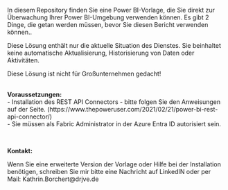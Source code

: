 <p>In diesem Repository finden Sie eine Power BI-Vorlage, die Sie direkt zur Überwachung Ihrer Power BI-Umgebung verwenden können. Es gibt 2 Dinge, die getan werden müssen, bevor Sie diesen Bericht verwenden können..</p>
<p>Diese Lösung enthält nur die aktuelle Situation des Dienstes. Sie beinhaltet keine automatische Aktualisierung, Historisierung von Daten oder Aktivitäten.</p>
<p>Diese Lösung ist nicht für Großunternehmen gedacht!</p>
<p><br /><strong>Voraussetzungen:</strong><br />- Installation des REST API Connectors - bitte folgen Sie den Anweisungen auf der Seite. (https://www.thepoweruser.com/2021/02/21/power-bi-rest-api-connector/)<br />- Sie müssen als Fabric Administrator in der Azure Entra ID autorisiert sein.</p>
<p>&nbsp;</p>
<p><strong>Kontakt:</strong></p>
<p>Wenn Sie eine erweiterte Version der Vorlage oder Hilfe bei der Installation benötigen, schreiben Sie mir bitte eine Nachricht auf LinkedIN oder per Mail: Kathrin.Borchert@drjve.de</p>
